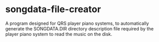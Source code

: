 # songdata-file-creator
A program designed for QRS player piano systems, to automatically generate the SONGDATA.DIR directory description file required by the player piano system to read the music on the disk.
